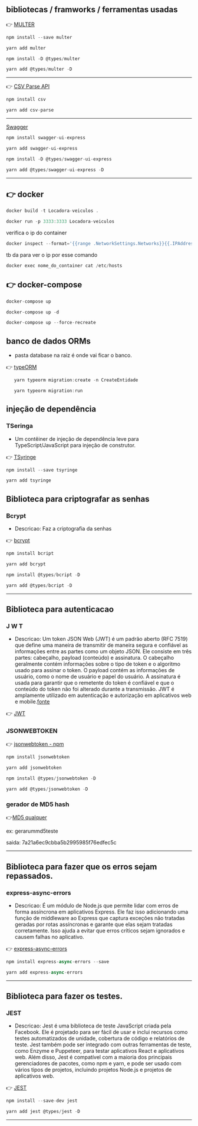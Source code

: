 

## bibliotecas / framworks / ferramentas usadas



👉 [MULTER](https://www.npmjs.com/package/multer)

```js 
npm install --save multer

yarn add multer
```

```jsx
npm install -D @types/multer

yarn add @types/multer -D
```

<hr>


👉 [CSV Parse API](https://www.npmjs.com/package/csv-parse)

```js -parse
npm install csv

yarn add csv-parse
```
<hr>




[Swagger](https://swagger.io/)

```js -parse
npm install swagger-ui-express

yarn add swagger-ui-express
```

```jsx
npm install -D @types/swagger-ui-express

yarn add @types/swagger-ui-express -D 
```
<hr>

## 👉 docker

```jsx
docker build -t Locadora-veiculos .

```

```jsx
docker run -p 3333:3333 Locadora-veiculos

```

verifica o ip do container

```jsx
docker inspect --format='{{range .NetworkSettings.Networks}}{{.IPAddress}}{{end}}' nome_do_container

``` 

tb da para ver o ip por esse comando

```jsx
docker exec nome_do_container cat /etc/hosts

``` 


## 👉 docker-compose  

```jsx
docker-compose up

```
```jsx
docker-compose up -d

```
```jsx
docker-compose up --force-recreate

```

##  banco de dados ORMs

 - pasta database na raiz é onde vai ficar o banco.

 👉 [typeORM](https://typeorm.io/)
 
 ```jsx
    yarn typeorm migration:create -n CreateEntidade

 ```

 ```jsx
    yarn typeorm migration:run

 ```

## injeção de dependência

### TSeringa

 - Um contêiner de injeção de dependência leve para TypeScript/JavaScript para injeção de construtor.


👉 [TSyringe](https://www.npmjs.com/package/tsyringe?activeTab=readme)

```jsx
npm install --save tsyringe

yarn add tsyringe

```
 

## Biblioteca para criptografar as senhas

### Bcrypt

 - Descricao: Faz a criptografia da senhas


👉 [bcrypt](https://www.npmjs.com/package/bcrypt)


```jsx
npm install bcript

yarn add bcrypt

```

```jsx
npm install @types/bcript -D

yarn add @types/bcript -D

```
<hr>

## Biblioteca para autenticacao

### J W T

 - Descricao: Um token JSON Web (JWT) é um padrão aberto (RFC 7519) que define uma maneira de transmitir de maneira segura e confiável as informações entre as partes como um objeto JSON. Ele consiste em três partes: cabeçalho, payload (conteúdo) e assinatura. O cabeçalho geralmente contém informações sobre o tipo de token e o algoritmo usado para assinar o token. O payload contém as informações de usuário, como o nome de usuário e papel do usuário. A assinatura é usada para garantir que o remetente do token é confiável e que o conteúdo do token não foi alterado durante a transmissão. JWT é amplamente utilizado em autenticação e autorização em aplicativos web e mobile.[fonte](https://chat.openai.com/chat)


👉 [JWT](https://jwt.io/)


### JSONWEBTOKEN 


👉 [jsonwebtoken - npm](https://www.npmjs.com/package/jsonwebtoken)


```jsx
npm install jsonwebtoken

yarn add jsonwebtoken

```

```jsx
npm install @types/jsonwebtoken -D

yarn add @types/jsonwebtoken -D

```

### gerador de MD5 hash

👉[MD5 qualquer](https://www.md5hashgenerator.com/)

ex: gerarummd5teste

saida: 7a21a6ec9cbba5b2995985f76edfec5c


<hr>


## Biblioteca para fazer que os erros sejam repassados.

### express-async-errors

 - Descricao: É um módulo de Node.js que permite lidar com erros de forma assíncrona em aplicativos Express.
 Ele faz isso adicionando uma função de middleware ao Express que captura exceções não tratadas geradas por rotas assíncronas e
 garante que elas sejam tratadas corretamente. Isso ajuda a evitar que erros críticos sejam ignorados e causem falhas no aplicativo.


👉 [express-async-errors](https://www.npmjs.com/package/express-async-errors)


```jsx
npm install express-async-errors --save

yarn add express-async-errors

```

<hr>



## Biblioteca para fazer os testes.

### JEST

 - Descricao: Jest é uma biblioteca de teste JavaScript criada pela Facebook. 
 Ele é projetado para ser fácil de usar e inclui recursos como testes automatizados de unidade, 
 cobertura de código e relatórios de teste. Jest também pode ser integrado com outras ferramentas 
 de teste, como Enzyme e Puppeteer, para testar aplicativos React e aplicativos web. Além disso, 
 Jest é compatível com a maioria dos principais gerenciadores de pacotes, como npm e yarn, e 
 pode ser usado com vários tipos de projetos, incluindo projetos Node.js e projetos de aplicativos 
 web.

👉 [JEST](https://jestjs.io/pt-BR/docs/getting-started)


```jsx
npm install --save-dev jest

yarn add jest @types/jest -D

```

<hr>










